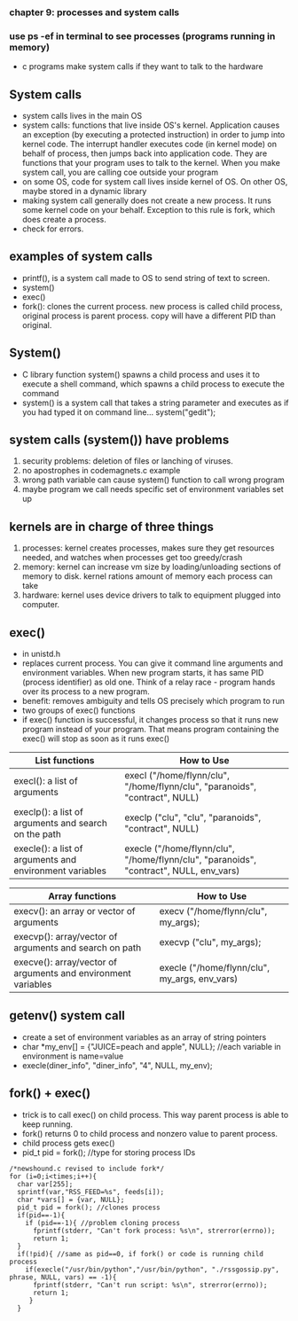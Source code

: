 
### chapter 9: processes and system calls
### use ps -ef in terminal to see processes (programs running in memory)

* c programs make system calls if they want to talk to the hardware

## System calls
* system calls lives in the main OS
* system calls: functions that live inside OS's kernel. Application causes an exception (by executing a protected instruction) in order to jump into kernel code. The interrupt handler executes code (in kernel mode) on behalf of process, then jumps back into application code. They are functions that your program uses to talk to the kernel. When you make system call, you are calling coe outside your program
* on some OS, code for system call lives inside kernel of OS. On other OS, maybe stored in a dynamic library
* making system call generally does not create a new process. It runs some kernel code on your behalf. Exception to this rule is fork, which does create a process.
* check for errors.
## examples of system calls
* printf(), is a system call made to OS to send string of text to screen.
* system()
* exec()
* fork(): clones the current process. new process is called child process, original process is parent process. copy will have a different PID than original.
## System()
* C library function system() spawns a child process and uses it to execute a shell command, which spawns a child process to execute the command
* system() is a system call that takes a string parameter and executes as if you had typed it on command line... system("gedit");

## system calls (system()) have problems
1) security problems: deletion of files or lanching of viruses. 
2) no apostrophes in codemagnets.c example
3) wrong path variable can cause system() function to call wrong program
4) maybe program we call needs specific set of environment variables set up

## kernels are in charge of three things
1) processes: kernel creates processes, makes sure they get resources needed, and watches when processes get too greedy/crash
2) memory: kernel can increase vm size by loading/unloading sections of memory to disk. kernel rations amount of memory each process can take
3) hardware: kernel uses device drivers to talk to equipment plugged into computer. 

## exec()
* in unistd.h
* replaces current process. You can give it command line arguments and environment variables. When new program starts, it has same PID (process identifier) as old one. Think of a relay race - program hands over its process to a new program.
* benefit: removes ambiguity and tells OS precisely which program to run
* two groups of exec() functions
* if exec() function is successful, it changes process so that it runs new program instead of your program. That means program containing the exec() will stop as soon as it runs exec()

| List functions  | How to Use |
| ------------- | ------------- |
| execl(): a list of arguments  | execl ("/home/flynn/clu", "/home/flynn/clu", "paranoids", "contract", NULL)  |
| execlp(): a list of arguments and search on the path  | execlp ("clu", "clu", "paranoids", "contract", NULL)  |
| execle(): a list of arguments and environment variables  | execle ("/home/flynn/clu", "/home/flynn/clu", "paranoids", "contract", NULL, env_vars)  |

| Array functions  | How to Use |
| ------------- | ------------- |
| execv(): an array or vector of arguments  | execv ("/home/flynn/clu", my_args);  |
| execvp(): array/vector of arguments and search on path | execvp ("clu", my_args);  |
| execve(): array/vector of arguments and environment variables  | execle ("/home/flynn/clu", my_args, env_vars)  |

## getenv() system call
* create a set of environment variables as an array of string pointers 
* char *my_env[] = {"JUICE=peach and apple", NULL}; //each variable in environment is name=value
* execle(diner_info", "diner_info", "4", NULL, my_env);

## fork() + exec()
* trick is to call exec() on child process. This way parent process is able to keep running.
* fork() returns 0 to child process and nonzero value to parent process.
* child process gets exec()
* pid_t pid = fork(); //type for storing process IDs

``` 
/*newshound.c revised to include fork*/
for (i=0;i<times;i++){
  char var[255];
  sprintf(var,"RSS_FEED=%s", feeds[i]);
  char *vars[] = {var, NULL};
  pid_t pid = fork(); //clones process
  if(pid==-1){
    if (pid==-1){ //problem cloning process
      fprintf(stderr, "Can't fork process: %s\n", strerror(errno));
      return 1;
  }
  if(!pid){ //same as pid==0, if fork() or code is running child process
    if(execle("/usr/bin/python","/usr/bin/python", "./rssgossip.py", phrase, NULL, vars) == -1){
      fprintf(stderr, "Can't run script: %s\n", strerror(errno));
      return 1;
     }
  }
```


